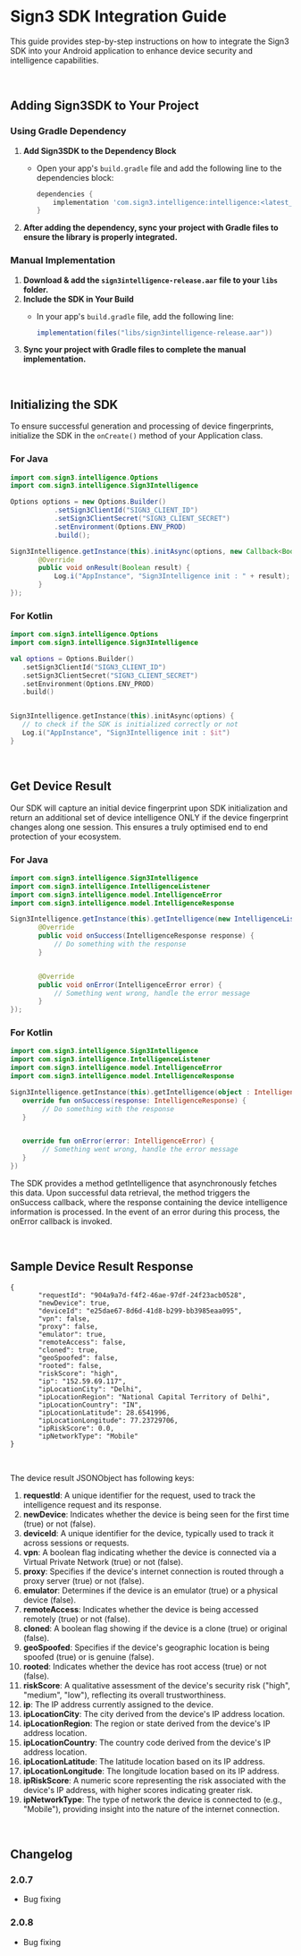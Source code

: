 # Sign3 SDK Integration Guide

This guide provides step-by-step instructions on how to integrate the Sign3 SDK into your Android application to enhance device security and intelligence capabilities.

<br>

## Adding Sign3SDK to Your Project

### Using Gradle Dependency

1. **Add Sign3SDK to the Dependency Block**
   - Open your app's `build.gradle` file and add the following line to the dependencies block:

     ```groovy
     dependencies {
         implementation 'com.sign3.intelligence:intelligence:<latest_version>'
     }
     ```
2. **After adding the dependency, sync your project with Gradle files to ensure the library is properly integrated.**

### Manual Implementation

1. **Download & add the `sign3intelligence-release.aar` file to your `libs` folder.** 
2. **Include the SDK in Your Build**
   - In your app's `build.gradle` file, add the following line:

     ```groovy
     implementation(files("libs/sign3intelligence-release.aar"))
     ```
3. **Sync your project with Gradle files to complete the manual implementation.**

<br>

## Initializing the SDK

To ensure successful generation and processing of device fingerprints, initialize the SDK in the `onCreate()` method of your Application class.

### For Java

```java
import com.sign3.intelligence.Options
import com.sign3.intelligence.Sign3Intelligence
```

```java
Options options = new Options.Builder()
           .setSign3ClientId("SIGN3_CLIENT_ID")
           .setSign3ClientSecret("SIGN3_CLIENT_SECRET")
           .setEnvironment(Options.ENV_PROD)
           .build();

Sign3Intelligence.getInstance(this).initAsync(options, new Callback<Boolean>() {
       @Override
       public void onResult(Boolean result) {
           Log.i("AppInstance", "Sign3Intelligence init : " + result);
       }
});
```

### For Kotlin

```kotlin
import com.sign3.intelligence.Options
import com.sign3.intelligence.Sign3Intelligence
```

```kotlin
val options = Options.Builder()
   .setSign3ClientId("SIGN3_CLIENT_ID")
   .setSign3ClientSecret("SIGN3_CLIENT_SECRET")
   .setEnvironment(Options.ENV_PROD)
   .build()


Sign3Intelligence.getInstance(this).initAsync(options) {
   // to check if the SDK is initialized correctly or not
   Log.i("AppInstance", "Sign3Intelligence init : $it")
}
```

<br>

## Get Device Result

Our SDK will capture an initial device fingerprint upon SDK initialization and return an additional set of device intelligence ONLY if the device fingerprint changes along one session. This ensures a truly optimised end to end protection of your ecosystem.

### For Java

```java
import com.sign3.intelligence.Sign3Intelligence
import com.sign3.intelligence.IntelligenceListener
import com.sign3.intelligence.model.IntelligenceError
import com.sign3.intelligence.model.IntelligenceResponse
```
```java
Sign3Intelligence.getInstance(this).getIntelligence(new IntelligenceListener() {
       @Override
       public void onSuccess(IntelligenceResponse response) {
           // Do something with the response
       }


       @Override
       public void onError(IntelligenceError error) {
           // Something went wrong, handle the error message
       }
});
```

### For Kotlin

```kotlin
import com.sign3.intelligence.Sign3Intelligence
import com.sign3.intelligence.IntelligenceListener
import com.sign3.intelligence.model.IntelligenceError
import com.sign3.intelligence.model.IntelligenceResponse
```
```kotlin
Sign3Intelligence.getInstance(this).getIntelligence(object : IntelligenceListener {
   override fun onSuccess(response: IntelligenceResponse) {
        // Do something with the response
   }


   override fun onError(error: IntelligenceError) {
        // Something went wrong, handle the error message
   }
})
```

The SDK provides a method getIntelligence that asynchronously fetches this data. Upon successful data retrieval, the method triggers the onSuccess callback, where the response containing the device intelligence information is processed. In the event of an error during this process, the onError callback is invoked.

<br>

## Sample Device Result Response

```response
{
       "requestId": "904a9a7d-f4f2-46ae-97df-24f23acb0528",
       "newDevice": true,
       "deviceId": "e25dae67-8d6d-41d8-b299-bb3985eaa095",
       "vpn": false,
       "proxy": false,
       "emulator": true,
       "remoteAccess": false,
       "cloned": true,
       "geoSpoofed": false,
       "rooted": false,
       "riskScore": "high",
       "ip": "152.59.69.117",
       "ipLocationCity": "Delhi",
       "ipLocationRegion": "National Capital Territory of Delhi",
       "ipLocationCountry": "IN",
       "ipLocationLatitude": 28.6541996,
       "ipLocationLongitude": 77.23729706,
       "ipRiskScore": 0.0,
       "ipNetworkType": "Mobile"
}
```
<br>

The device result JSONObject has following keys:


1. **requestId**: A unique identifier for the request, used to track the intelligence request and its response.
2. **newDevice**: Indicates whether the device is being seen for the first time (true) or not (false).
3. **deviceId**: A unique identifier for the device, typically used to track it across sessions or requests.
4. **vpn**: A boolean flag indicating whether the device is connected via a Virtual Private Network (true) or not (false).
5. **proxy**: Specifies if the device's internet connection is routed through a proxy server (true) or not (false).
6. **emulator**: Determines if the device is an emulator (true) or a physical device (false).
7. **remoteAccess**: Indicates whether the device is being accessed remotely (true) or not (false).
8. **cloned**: A boolean flag showing if the device is a clone (true) or original (false).
9. **geoSpoofed**: Specifies if the device's geographic location is being spoofed (true) or is genuine (false).
10. **rooted**: Indicates whether the device has root access (true) or not (false).
11. **riskScore**: A qualitative assessment of the device's security risk ("high", "medium", "low"), reflecting its overall trustworthiness.
12. **ip**: The IP address currently assigned to the device.
13. **ipLocationCity**: The city derived from the device's IP address location.
14. **ipLocationRegion**: The region or state derived from the device's IP address location.
15. **ipLocationCountry**: The country code derived from the device's IP address location.
16. **ipLocationLatitude**: The latitude location based on its IP address.
17. **ipLocationLongitude**: The longitude location based on its IP address.
18. **ipRiskScore**: A numeric score representing the risk associated with the device's IP address, with higher scores indicating greater risk.
19. **ipNetworkType**: The type of network the device is connected to (e.g., "Mobile"), providing insight into the nature of the internet connection.


<br>

## Changelog
### 2.0.7
- Bug fixing  

### 2.0.8
- Bug fixing


